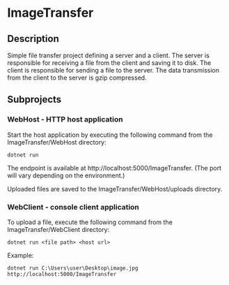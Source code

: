 # ImageTransfer

## Description
Simple file transfer project defining a server and a client. The server is responsible for receiving a file from the client and saving it to disk. The client is responsible for sending a file to the server. The data transmission from the client to the server is gzip compressed.

## Subprojects
### WebHost - HTTP host application
Start the host application by executing the following command from the ImageTransfer/WebHost directory:
```
dotnet run
```
The endpoint is available at http://localhost:5000/ImageTransfer. (The port will vary depending on the environment.)

Uploaded files are saved to the ImageTransfer/WebHost/uploads directory.
### WebClient - console client application
To upload a file, execute the following command from the ImageTransfer/WebClient directory:
```
dotnet run <file path> <host url>
```
Example:
```
dotnet run C:\Users\user\Desktop\image.jpg http://localhost:5000/ImageTransfer
```